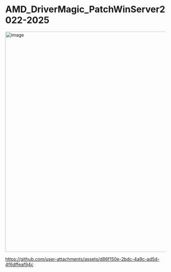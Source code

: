 # AMD_DriverMagic_PatchWinServer2022-2025

<img width="852" height="692" alt="image" src="https://github.com/user-attachments/assets/f44bc8fb-3b4f-43a0-8c54-5c9aaaaf62ee" />


https://github.com/user-attachments/assets/d86f150e-2bdc-4a9c-ad5d-4f6dffeaf94c


